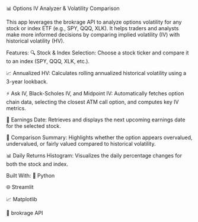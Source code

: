 📊 Options IV Analyzer & Volatility Comparison

This app leverages the brokrage API to analyze options volatility for any stock or index ETF (e.g., SPY, QQQ, XLK). It helps traders and analysts make more informed decisions by comparing implied volatility (IV) with historical volatility (HV).

Features:
🔍 Stock & Index Selection: Choose a stock ticker and compare it to an index (SPY, QQQ, XLK, etc.).

📈 Annualized HV: Calculates rolling annualized historical volatility using a 3-year lookback.

⚡ Ask IV, Black-Scholes IV, and Midpoint IV: Automatically fetches option chain data, selecting the closest ATM call option, and computes key IV metrics.

📅 Earnings Date: Retrieves and displays the next upcoming earnings date for the selected stock.

🔗 Comparison Summary: Highlights whether the option appears overvalued, undervalued, or fairly valued compared to historical volatility.

📊 Daily Returns Histogram: Visualizes the daily percentage changes for both the stock and index.

Built With:
🐍 Python

🌐 Streamlit

📈 Matplotlib

🔌 brokrage API

